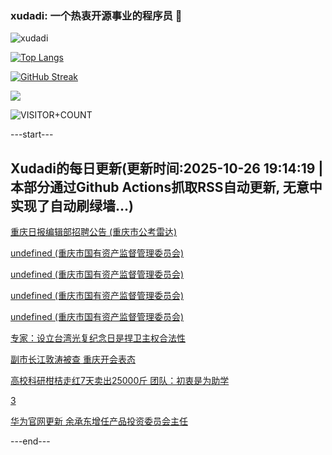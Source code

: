 ### xudadi: 一个热衷开源事业的程序员 👋

![xudadi](https://github-readme-stats-git-masterorgs-github-readme-stats-team.vercel.app/api?username=xudadi)

[![Top Langs](https://github-readme-stats.vercel.app/api/top-langs/?username=xudadi)](https://github.com/anuraghazra/github-readme-stats)

[![GitHub Streak](https://streak-stats.demolab.com?user=xudadi&locale=zh_Hans)](https://git.io/streak-stats)

![](https://raw.githubusercontent.com/xudadi/xudadi/main/assets/github-contribution-grid-snake.svg)

![VISITOR+COUNT](https://komarev.com/ghpvc/?username=xudadi&label=VISITOR+COUNT)


---start---

## Xudadi的每日更新(更新时间:2025-10-26 19:14:19 | 本部分通过Github Actions抓取RSS自动更新, 无意中实现了自动刷绿墙...)

[重庆日报编辑部招聘公告 (重庆市公考雷达)](https://www.gongkaoleida.com/article/2663387)

[undefined (重庆市国有资产监督管理委员会)](https://dadilab.github.io/feeds/all.xml)

[undefined (重庆市国有资产监督管理委员会)](https://dadilab.github.io/feeds/all.xml)

[undefined (重庆市国有资产监督管理委员会)](https://dadilab.github.io/feeds/all.xml)

[undefined (重庆市国有资产监督管理委员会)](https://dadilab.github.io/feeds/all.xml)

[专家：设立台湾光复纪念日是捍卫主权合法性](https://m.163.com/news/article/KCPRLUCN053469LG.html)

[副市长江敦涛被查 重庆开会表态](https://m.163.com/news/article/KCQ0ION40001899O.html)

[高校科研柑桔走红7天卖出25000斤 团队：初衷是为助学](https://m.163.com/news/article/KCM2U43N0514D3UH.html)

[3](https://m.163.com/touch/news/sub/domestic)

[华为官网更新 余承东增任产品投资委员会主任](https://m.163.com/news/article/KCPSBNM6053469LG.html)

---end---
